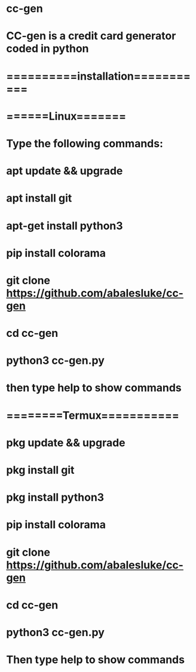 # cc-gen
#           
# CC-gen is a credit card generator coded in python
#                                      
# ==========installation===========
# ======Linux=======
# Type the following commands:
#
# apt update && upgrade
# apt install git
# apt-get install python3
# pip install colorama
# git clone https://github.com/abalesluke/cc-gen
# cd cc-gen
# python3 cc-gen.py 
#
# then type help to show commands
#
#
# ========Termux===========
# pkg update && upgrade
# pkg install git
# pkg install python3
# pip install colorama
# git clone https://github.com/abalesluke/cc-gen
# cd cc-gen
# python3 cc-gen.py
#
# Then type help to show commands
#
#
